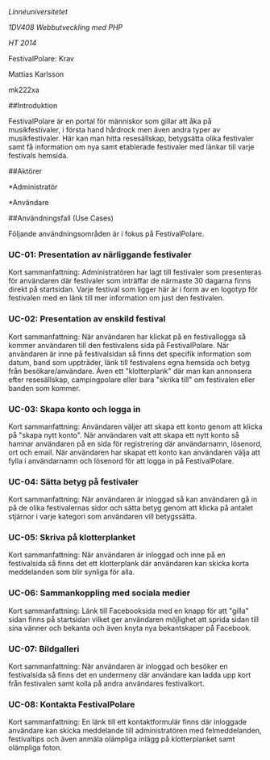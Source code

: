 *Linnéuniversitetet*

*1DV408 Webbutveckling med PHP*

*HT 2014*

FestivalPolare: Krav

Mattias Karlsson

mk222xa

##Introduktion

FestivalPolare är en portal för människor som gillar att åka på musikfestivaler, i första hand hårdrock men även andra typer av musikfestivaler. Här kan man hitta resesällskap, betygsätta olika festivaler samt få information om nya samt etablerade festivaler med länkar till varje festivals hemsida.

##Aktörer

*Administratör

*Användare

##Användningsfall (Use Cases)

Följande användningsområden är i fokus på FestivalPolare.

### UC-01: Presentation av närliggande festivaler

Kort sammanfattning: Administratören har lagt till festivaler som presenteras för användaren där festivaler som inträffar de närmaste 30 dagarna finns direkt på startsidan. Varje festival som ligger här är i form av en logotyp för festivalen med en länk till mer information om just den festivalen.

### UC-02: Presentation av enskild festival

Kort sammanfattning: När användaren har klickat på en festivallogga så kommer användaren till den festivalens sida på FestivalPolare. När användaren är inne på festivalsidan så finns det specifik information som datum, band som uppträder, länk till festivalens egna hemsida och betyg från besökare/användare. Även ett "klotterplank" där man kan annonsera efter resesällskap, campingpolare eller bara "skrika till" om festivalen eller banden som kommer.

### UC-03: Skapa konto och logga in

Kort sammanfattning: Användaren väljer att skapa ett konto genom att klicka på "skapa nytt konto". När användaren valt att skapa ett nytt konto så hamnar användaren på en sida för registrering där användarnamn, lösenord, ort och email. När användaren har skapat ett konto kan användaren välja att fylla i användarnamn och lösenord för att logga in på FestivalPolare.

### UC-04: Sätta betyg på festivaler

Kort sammanfattning: När användaren är inloggad så kan användaren gå in på de olika festivalernas sidor och sätta betyg genom att klicka på antalet stjärnor i varje kategori som användaren vill betygssätta. 

### UC-05: Skriva på klotterplanket

Kort sammanfattning: När användaren är inloggad och inne på en festivalsida så finns det ett klotterplank där användaren kan skicka korta meddelanden som blir synliga för alla.

### UC-06: Sammankoppling med sociala medier

Kort sammanfattning: Länk till Facebooksida med en knapp för att "gilla" sidan finns på startsidan vilket ger användaren möjlighet att sprida sidan till sina vänner och bekanta och även knyta nya bekantskaper på Facebook.

### UC-07: Bildgalleri

Kort sammanfattning: När användaren är inloggad och besöker en festivalsida så finns det en undermeny där användare kan ladda upp kort från festivalen samt kolla på andra användares festivalkort. 

### UC-08: Kontakta FestivalPolare

Kort sammanfattning: En länk till ett kontaktformulär finns där inloggade användare kan skicka meddelande till administratören med felmeddelanden, festivaltips och även anmäla olämpliga inlägg på klotterplanket samt olämpliga foton.